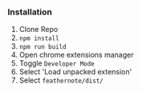 ### Installation

1. Clone Repo
2. `npm install`
3. `npm run build`
4. Open chrome extensions manager
5. Toggle `Developer Mode`
6. Select 'Load unpacked extension'
7. Select `feathernote/dist/`